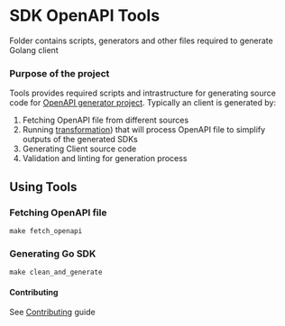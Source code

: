# SDK OpenAPI Tools

Folder contains scripts, generators and other files required to generate Golang client

### Purpose of the project

Tools provides required scripts and intrastructure for generating source code for [OpenAPI generator project](https://github.com/OpenAPITools/openapi-generator).
Typically an client is generated by:

1. Fetching OpenAPI file from different sources
2. Running [transformation](./transformer)) that will process OpenAPI file to simplify outputs of the generated SDKs
3. Generating Client source code
4. Validation and linting for generation process

## Using Tools

### Fetching OpenAPI file

```
make fetch_openapi
```

### Generating Go SDK

```
make clean_and_generate
```

#### Contributing

See [Contributing](./CONTRIBUTING.md) guide
